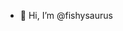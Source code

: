 - 👋 Hi, I’m @fishysaurus

<!---
fishysaurus/fishysaurus is a ✨ special ✨ repository because its `README.md` (this file) appears on your GitHub profile.
You can click the Preview link to take a look at your changes.
--->
